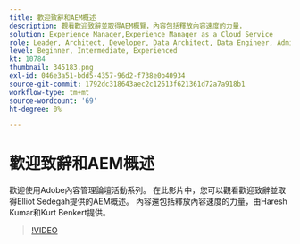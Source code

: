 ```yaml
---
title: 歡迎致辭和AEM概述
description: 觀看歡迎致辭並取得AEM概覽，內容包括釋放內容速度的力量，
solution: Experience Manager,Experience Manager as a Cloud Service
role: Leader, Architect, Developer, Data Architect, Data Engineer, Admin, User
level: Beginner, Intermediate, Experienced
kt: 10784
thumbnail: 345183.png
exl-id: 046e3a51-bdd5-4357-96d2-f738e0b40934
source-git-commit: 1792dc318643aec2c12613f621361d72a7a918b1
workflow-type: tm+mt
source-wordcount: '69'
ht-degree: 0%

---
```


# 歡迎致辭和AEM概述

歡迎使用Adobe內容管理論壇活動系列。 在此影片中，您可以觀看歡迎致辭並取得Elliot Sedegah提供的AEM概述。 內容還包括釋放內容速度的力量，由Haresh Kumar和Kurt Benkert提供。

>[!VIDEO](https://video.tv.adobe.com/v/345183/?quality=12&learn=on)
